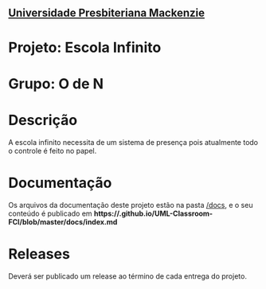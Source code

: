 <h2><a href= "https://www.mackenzie.br">Universidade Presbiteriana Mackenzie</a></h2>

# Projeto: Escola Infinito

# Grupo: O de N

# Descrição

A escola infinito necessita de um sistema de presença pois atualmente todo o controle é feito no papel.

# Documentação

Os arquivos da documentação deste projeto estão na pasta [/docs](/docs), e o seu conteúdo é publicado em **https://<usuario>.github.io/UML-Classroom-FCI/blob/master/docs/index.md**

# Releases

Deverá ser publicado um release ao término de cada entrega do projeto.
